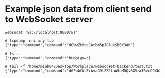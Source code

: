 # Example json data from client send to WebSocket server

```
websocat 'ws://localhost:8080/ws'

# tcpdump -nni any tcp
{"type":"command","command":"dGNwZHVtcCAtbm5pIGFueSB0Y3AK"}

# ls .
{"type":"command","command":"bHMgLgo="}

# tail -f /home/minh04/Desktop/Workplace/websocket-backend/test.txt
{"type":"command","command":"dGFpbCAtZiAvaG9tZS9taW5oMDQvRGVza3RvcC9Xb3JrcGxhY2Uvd2Vic29ja2V0LWJhY2tlbmQvdGVzdC50eHQ="}
```